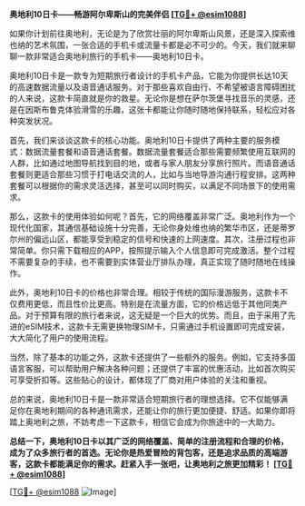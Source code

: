 **奥地利10日卡——畅游阿尔卑斯山的完美伴侣 [[TG💪+ @esim1088](https://t.me/s/esim1088)]**

如果你计划前往奥地利，无论是为了欣赏壮丽的阿尔卑斯山风景，还是深入探索维也纳的艺术氛围，一张合适的手机卡或流量卡都是必不可少的。今天，我们就来聊聊一款非常适合奥地利旅行的手机卡——奥地利10日卡。

奥地利10日卡是一款专为短期旅行者设计的手机卡产品，它能为你提供长达10天的高速数据流量以及语音通话服务。对于那些喜欢自由行、不希望被语言障碍困扰的人来说，这款卡简直就是你的救星。无论你是想在萨尔茨堡寻找音乐的灵感，还是在因斯布鲁克体验滑雪的乐趣，这张卡都能让你随时随地保持联系，轻松应对各种突发状况。

首先，我们来谈谈这款卡的核心功能。奥地利10日卡提供了两种主要的服务模式：数据流量套餐和语音通话套餐。数据流量套餐适合那些需要频繁使用互联网的人群，比如通过地图导航找到目的地，或者与家人朋友分享旅行照片。而语音通话套餐则更适合那些习惯于打电话交流的人，比如与当地导游沟通行程安排。这两种套餐可以根据你的需求灵活选择，甚至可以同时购买，以满足不同场景下的使用需求。

那么，这款卡的使用体验如何呢？首先，它的网络覆盖非常广泛。奥地利作为一个现代化国家，其通信基础设施十分完善，无论你身处维也纳的繁华市区，还是蒂罗尔州的偏远山区，都能享受到稳定的信号和快速的上网速度。其次，注册过程也非常简单。你只需下载相应的APP，按照提示输入个人信息即可完成激活。整个过程不需要复杂的手续，也不需要到实体营业厅排队办理，真正实现了随时随地在线操作。

此外，奥地利10日卡的价格也非常合理。相较于传统的国际漫游服务，这款卡不仅费用更低，而且性价比更高。特别是在流量方面，它的价格远低于其他同类产品。对于预算有限的旅行者来说，这无疑是一个巨大的优势。而且，由于采用了先进的eSIM技术，这款卡无需更换物理SIM卡，只需通过手机设置即可完成安装，大大简化了用户的使用流程。

当然，除了基本的功能之外，这款卡还提供了一些额外的服务。例如，它支持多国语言客服，可以帮助用户解决各种问题；还提供了丰富的优惠活动，比如首次购买可享受折扣等。这些贴心的设计，都体现了厂商对用户体验的关注和重视。

总的来说，奥地利10日卡是一款非常适合短期旅行者的理想选择。它不仅能够满足你在奥地利期间的各种通讯需求，还能让你的旅行更加便捷、舒适。如果你即将踏上奥地利之旅，不妨考虑一下这款卡，相信它会成为你旅途中的一大助力。

**总结一下，奥地利10日卡以其广泛的网络覆盖、简单的注册流程和合理的价格，成为了众多旅行者的首选。无论你是热爱冒险的背包客，还是追求品质的高端游客，这款卡都能满足你的需求。赶紧入手一张吧，让奥地利之旅更加精彩！ [[TG💪+ @esim1088](https://t.me/s/esim1088)]**

[[TG💪+ @esim1088](https://t.me/s/esim1088) ![Image](https://i.postimg.cc/4NQfJmqS/Snipaste-2025-05-13-00-14-12.png)]